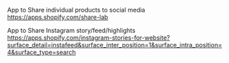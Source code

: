App to Share individual products to social media
https://apps.shopify.com/share-lab


App to Share Instagram story/feed/highlights 
https://apps.shopify.com/instagram-stories-for-website?surface_detail=instafeed&surface_inter_position=1&surface_intra_position=4&surface_type=search

